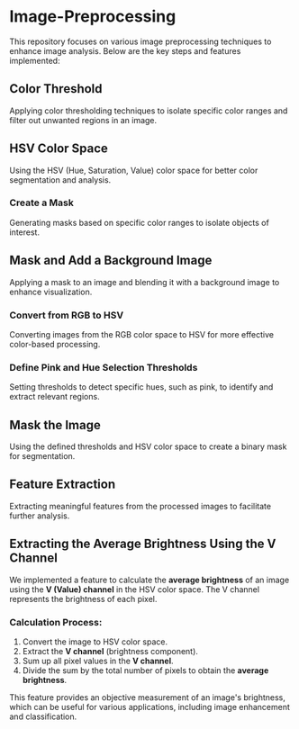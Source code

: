 # Image-Preprocessing
This repository focuses on various image preprocessing techniques to enhance image analysis. Below are the key steps and features implemented:

## Color Threshold
Applying color thresholding techniques to isolate specific color ranges and filter out unwanted regions in an image.

## HSV Color Space
Using the HSV (Hue, Saturation, Value) color space for better color segmentation and analysis.

### Create a Mask
Generating masks based on specific color ranges to isolate objects of interest.

## Mask and Add a Background Image
Applying a mask to an image and blending it with a background image to enhance visualization.

### Convert from RGB to HSV
Converting images from the RGB color space to HSV for more effective color-based processing.

### Define Pink and Hue Selection Thresholds
Setting thresholds to detect specific hues, such as pink, to identify and extract relevant regions.

## Mask the Image
Using the defined thresholds and HSV color space to create a binary mask for segmentation.

## Feature Extraction
Extracting meaningful features from the processed images to facilitate further analysis.

## Extracting the Average Brightness Using the V Channel
We implemented a feature to calculate the **average brightness** of an image using the **V (Value) channel** in the HSV color space. The V channel represents the brightness of each pixel.

### Calculation Process:
1. Convert the image to HSV color space.
2. Extract the **V channel** (brightness component).
3. Sum up all pixel values in the **V channel**.
4. Divide the sum by the total number of pixels to obtain the **average brightness**.

This feature provides an objective measurement of an image's brightness, which can be useful for various applications, including image enhancement and classification.
